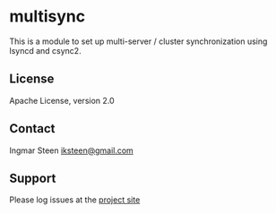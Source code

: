 multisync
=========

This is a module to set up multi-server / cluster synchronization using
lsyncd and csync2.

License
-------

Apache License, version 2.0

Contact
-------

Ingmar Steen <iksteen@gmail.com>

Support
-------

Please log issues at the [project site](http://github.com/iksteen/puppet-multisync)
